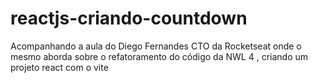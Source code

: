 # reactjs-criando-countdown
Acompanhando a aula do Diego Fernandes CTO da Rocketseat onde o mesmo aborda sobre o refatoramento do código da NWL 4 , criando um projeto react com o vite
